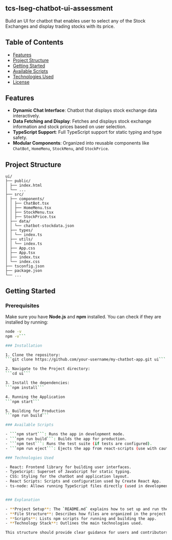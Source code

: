 ## tcs-lseg-chatbot-ui-assessment

Build an UI for chatbot that enables user to select any of the Stock Exchanges and display trading stocks with its price. 

## Table of Contents

- [Features](#features)
- [Project Structure](#project-structure)
- [Getting Started](#getting-started)
- [Available Scripts](#available-scripts)
- [Technologies Used](#technologies-used)
- [License](#license)

## Features

- **Dynamic Chat Interface**: Chatbot that displays stock exchange data interactively.
- **Data Fetching and Display**: Fetches and displays stock exchange information and stock prices based on user selection.
- **TypeScript Support**: Full TypeScript support for static typing and type safety.
- **Modular Components**: Organized into reusable components like `ChatBot`, `HomeMenu`, `StockMenu`, and `StockPrice`.

## Project Structure
```
ui/ 
├── public/ 
│ ├── index.html 
│ └── ... 
├── src/ 
│ ├── components/ 
│ │ ├── ChatBot.tsx  
│ │ ├── HomeMenu.tsx  
│ │ ├── StockMenu.tsx  
│ │ ├── StockPrice.tsx 
│ ├── data/ 
│ │ └── chatbot-stockdata.json  
│ ├── types/ 
│ │ └── index.ts  
│ ├── utils/ 
│ │ └── index.ts  
│ ├── App.css  
│ ├── App.tsx 
│ ├── index.tsx  
│ └── index.css 
├── tsconfig.json  
├── package.json  
└── ...
```

## Getting Started

### Prerequisites

Make sure you have **Node.js** and **npm** installed. You can check if they are installed by running:

```bash
node -v
npm -v```

### Installation

1. Clone the repository:
```git clone https://github.com/your-username/my-chatbot-app.git ui```

2. Navigate to the Project directory: 
```cd ui```

3. Install the dependencies:
```npm install```

4. Running the Application
```npm start```

5. Building for Production
```npm run build```

### Available Scripts

- ```npm start```: Runs the app in development mode.
- ```npm run build```: Builds the app for production.
- ```npm test```: Runs the test suite (if tests are configured).
- ```npm run eject```: Ejects the app from react-scripts (use with caution).

### Technologies Used

- React: Frontend library for building user interfaces.
- TypeScript: Superset of JavaScript for static typing.
- CSS: Styling for the chatbot and application layout.
- React Scripts: Scripts and configuration used by Create React App.
- ts-node: Allows running TypeScript files directly (used in development).


### Explanation

- **Project Setup**: The `README.md` explains how to set up and run the project locally.
- **File Structure**: Describes how files are organized in the project.
- **Scripts**: Lists npm scripts for running and building the app.
- **Technology Stack**: Outlines the main technologies used.

This structure should provide clear guidance for users and contributors. You may need to adjust details like the GitHub URL, dependencies, or additional usage instructions as necessary.
